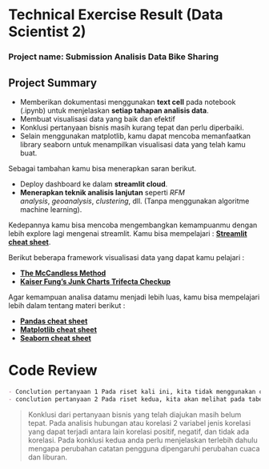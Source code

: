 # Technical Exercise Result (Data Scientist 2)

### Project name: Submission Analisis Data **Bike Sharing**

## Project Summary

- Memberikan dokumentasi menggunakan **text cell** pada notebook (.ipynb) untuk menjelaskan **setiap tahapan analisis data**.
- Membuat visualisasi data yang baik dan efektif
- Konklusi pertanyaan bisnis masih kurang tepat dan perlu diperbaiki.
- Selain menggunakan matplotlib, kamu dapat mencoba memanfaatkan library seaborn untuk menampilkan visualisasi data yang telah kamu buat.

Sebagai tambahan kamu bisa menerapkan saran berikut.

- Deploy dashboard ke dalam **streamlit cloud**.
- **Menerapkan teknik analisis lanjutan** seperti *RFM analysis*, *geoanalysis*, *clustering*, dll. (Tanpa menggunakan algoritme machine learning).

Kedepannya kamu bisa mencoba mengembangkan kemampuanmu dengan lebih explore lagi mengenai streamlit. Kamu bisa mempelajari : **[Streamlit cheat sheet](https://docs.streamlit.io/library/cheatsheet)**.

Berikut beberapa framework visualisasi data yang dapat kamu pelajari :

- **[The McCandless Method](https://www.informationisbeautiful.net/visualizations/what-makes-a-good-data-visualization/)**
- **[Kaiser Fung’s Junk Charts Trifecta Checkup](https://junkcharts.typepad.com/junk_charts/junk-charts-trifecta-checkup-the-definitive-guide.html)**

Agar kemampuan analisa datamu menjadi lebih luas, kamu bisa mempelajari lebih dalam tentang materi berikut :

- **[Pandas cheat sheet](https://pandas.pydata.org/Pandas_Cheat_Sheet.pdf)**
- **[Matplotlib cheat sheet](https://matplotlib.org/cheatsheets/_images/cheatsheets-1.png)**
- **[Seaborn cheat sheet](https://www.kaggle.com/code/themlphdstudent/cheat-sheet-seaborn-charts)**

# Code Review

```markdown
- Conclution pertanyaan 1 Pada riset kali ini, kita tidak menggunakan chi square error test, melainkan hanya melihat dari tabel visualisasi date. pada tabel tersebut dapat dilihat bahwa kurva yang dimiliki temperature mirip dengan data pengguna harian. Maka dapat dikonklusikan bahwa temperature memiliki korelasi dengan catatan pengguna harian.
- conclution pertanyaan 2 Pada riset kedua, kita akan melihat pada tabel visualiasi month. Dari tabel tersebut dapat dilihat bahwa catatan pengguna hariannya menaik walau terdapat penurun di beberapa periode waktu. Hal ini dapat terjadi akibat perubahan cuaca maupun liburan yang membuat penggunanya tidak menggunakan sepeda.
```

> Konklusi dari pertanyaan bisnis yang telah diajukan masih belum tepat. Pada analisis hubungan atau korelasi 2 variabel jenis korelasi yang dapat terjadi antara lain korelasi positif, negatif, dan tidak ada korelasi. Pada konklusi kedua anda perlu menjelaskan terlebih dahulu mengapa perubahan catatan pengguna dipengaruhi perubahan cuaca dan liburan.
>